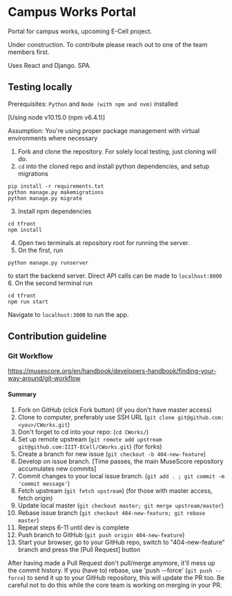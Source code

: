 # Campus Works Portal
Portal for campus works, upcoming E-Cell project.

Under construction. To contribute please reach out to one of the team members first.

Uses React and Django. SPA.


## Testing locally
Prerequisites: `Python` and `Node (with npm and nvm)` installed

[Using node v10.15.0 (npm v6.4.1)]

Assumption: You're using proper package management with virtual environments where necessary

1. Fork and clone the repository. For solely local testing, just cloning will do.
2. `cd` into the cloned repo and install python dependencies, and setup migrations
```
pip install -r requirements.txt
python manage.py makemigrations
python manage.py migrate
```
3. Install npm dependencies
```
cd tfront
npm install
```
4. Open two terminals at repository root for running the server.
5. On the first, run
```
python manage.py runserver
```
to start the backend server. Direct API calls can be made to `localhost:8000`
6. On the second terminal run
```
cd tfront
npm run start
```
Navigate to `localhost:3000` to run the app.


## Contribution guideline

### Git Workflow

https://musescore.org/en/handbook/developers-handbook/finding-your-way-around/git-workflow

#### Summary

1. Fork on GitHub (click Fork button) (if you don't have master access)
2. Clone to computer, preferably use SSH URL (`git clone git@github.com:<you>/CWorks.git`)
3. Don't forget to cd into your repo: (`cd CWorks/`)
4. Set up remote upstream (`git remote add upstream git@github.com:IIIT-ECell/CWorks.git`) (for forks)
5. Create a branch for new issue (`git checkout -b 404-new-feature`)
6. Develop on issue branch. [Time passes, the main MuseScore repository accumulates new commits]
7. Commit changes to your local issue branch. (`git add . ; git commit -m 'commit message'`)
8. Fetch upstream (`git fetch upstream`) (for those with master access, fetch origin)
9. Update local master (`git checkout master; git merge upstream/master`)
10. Rebase issue branch (`git checkout 404-new-feature; git rebase master`)
11. Repeat steps 6-11 until dev is complete
12. Push branch to GitHub (`git push origin 404-new-feature`)
13. Start your browser, go to your GitHub repo, switch to "404-new-feature" branch and press the [Pull Request] button

After having made a Pull Request don't pull/merge anymore, it'll mess up the commit history. If you (have to) rebase, use 'push --force' (`git push --force`) to send it up to your GitHub repository, this will update the PR too. Be careful not to do this while the core team is working on merging in your PR.
